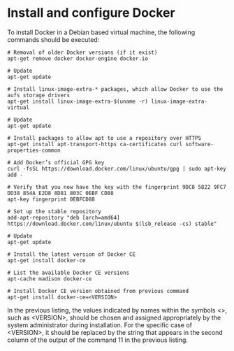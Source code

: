 # Install and configure Docker

To install Docker in a Debian based virtual machine, the following commands should be executed:

  ```
  # Removal of older Docker versions (if it exist)
  apt-get remove docker docker-engine docker.io
  
  # Update
  apt-get update
  
  # Install linux-image-extra-* packages, which allow Docker to use the aufs storage drivers
  apt-get install linux-image-extra-$(uname -r) linux-image-extra-virtual
  
  # Update
  apt-get update
  
  # Install packages to allow apt to use a repository over HTTPS
  apt-get install apt-transport-https ca-certificates curl software-properties-common
  
  # Add Docker’s official GPG key
  curl -fsSL https://download.docker.com/linux/ubuntu/gpg | sudo apt-key add -
  
  # Verify that you now have the key with the fingerprint 9DC8 5822 9FC7 DD38 854A E2D8 8D81 803C 0EBF CD88
  apt-key fingerprint 0EBFCD88
  
  # Set up the stable repository
  add-apt-repository "deb [arch=amd64] https://download.docker.com/linux/ubuntu $(lsb_release -cs) stable"
  
  # Update
  apt-get update
  
  # Install the latest version of Docker CE
  apt-get install docker-ce
  
  # List the available Docker CE versions
  apt-cache madison docker-ce
  
  # Install Docker CE version obtained from previous command
  apt-get install docker-ce=<VERSION>
  ```

In the previous listing, the values indicated by names within the symbols <>, such as \<VERSION\>, should be chosen and assigned appropriately by the system administrator during installation. For the specific case of \<VERSION\>, it should be replaced by the string that appears in the second column of the output of the command 11 in the previous listing.
